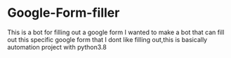 # Google-Form-filler
This is a bot for filling out a google form
I wanted to make a bot that can fill out this specific google form that I dont like filling out,this is basically automation project with python3.8
